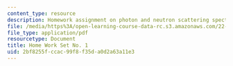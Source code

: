 ```yaml
---
content_type: resource
description: Homework assignment on photon and neutron scattering spectroscopy.
file: /media/https%3A/open-learning-course-data-rc.s3.amazonaws.com/22-903-photon-and-neutron-scattering-spectroscopy-and-its-applications-in-condensed-matter-spring-2005/2bf8255fccac99f8f35da0d2a63a11e3_22_903_hw_1_051.pdf
file_type: application/pdf
resourcetype: Document
title: Home Work Set No. 1
uid: 2bf8255f-ccac-99f8-f35d-a0d2a63a11e3
---
```

